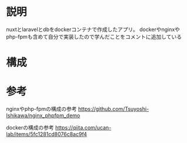 # 説明
nuxtとlaravelとdbをdockerコンテナで作成したアプリ。
dockerやnginxやphp-fpmも含めて自分で実装したので学んだことをコメントに追加している

# 構成


# 参考
nginxやphp-fpmの構成の参考
https://github.com/Tsuyoshi-Ishikawa/nginx_phpfpm_demo

dockerの構成の参考
https://qiita.com/ucan-lab/items/5fc1281cd8076c8ac9f4

